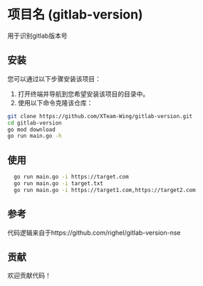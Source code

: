 # 项目名 (gitlab-version)

用于识别gitlab版本号

## 安装

您可以通过以下步骤安装该项目：

1. 打开终端并导航到您希望安装该项目的目录中。
2. 使用以下命令克隆该仓库：

```sh
git clone https://github.com/XTeam-Wing/gitlab-version.git
cd gitlab-version
go mod download
go run main.go -h
```
   
## 使用
    
```sh
  go run main.go -i https://target.com
  go run main.go -i target.txt
  go run main.go -i https://target1.com,https://target2.com
```

## 参考
代码逻辑来自于https://github.com/righel/gitlab-version-nse
   ## 贡献
欢迎贡献代码！
